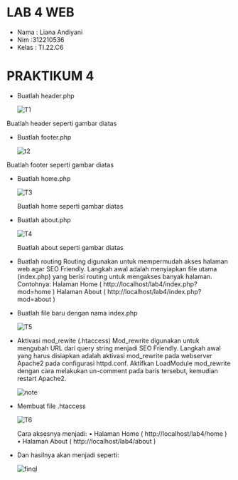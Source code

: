 # LAB 4 WEB

 - Nama : Liana Andiyani
 - Nim :312210536
 - Kelas : TI.22.C6
# PRAKTIKUM 4
- Buatlah header.php

  ![T1](https://github.com/lianaandiyani/LAB4_PHP_MODULAR/assets/149223890/91c411b1-d49d-49a6-854a-f5da75f422ec)



Buatlah header seperti gambar diatas 

- Buatlah footer.php


   ![t2](https://github.com/lianaandiyani/LAB4_PHP_MODULAR/assets/149223890/ca88f42c-2c93-4229-9ed6-f27777174864)




 Buatlah footer seperti gambar diatas
- Buatlah home.php

   ![T3](https://github.com/lianaandiyani/LAB4_PHP_MODULAR/assets/149223890/4ea8bca5-85d0-4eb8-9f91-832b98da202f)



  Buatlah home seperti gambar diatas
- Buatlah about.php



   ![T4](https://github.com/lianaandiyani/LAB4_PHP_MODULAR/assets/149223890/3950c381-9065-4665-ad09-2d7167e835f4)



   Buatlah about seperti gambar diatas
- Buatlah routing
Routing digunakan untuk mempermudah akses halaman web agar SEO Friendly.
Langkah awal adalah menyiapkan file utama (index.php) yang berisi routing untuk mengakses banyak
halaman.
Contohnya:
  Halaman Home ( http://localhost/lab4/index.php?mod=home )
  Halaman About ( http://localhost/lab4/index.php?mod=about )
- Buatlah file baru dengan nama index.php



   ![T5](https://github.com/lianaandiyani/LAB4_PHP_MODULAR/assets/149223890/bbac72d3-435b-43fe-9d29-0c97a0643801)
- Aktivasi mod_rewite (.htaccess)
    Mod_rewrite digunakan untuk mengubah URL dari query string menjadi SEO 
    Friendly.
    Langkah awal yang harus disiapkan adalah aktivasi mod_rewrite pada webserver 
    Apache2 pada
    configurasi httpd.conf.
    Aktifkan LoadModule mod_rewrite dengan cara melakukan un-comment pada baris        tersebut,
    kemudian restart Apache2.



  ![note](https://github.com/lianaandiyani/LAB4_PHP_MODULAR/assets/149223890/a676cbe7-ce20-460c-9f21-caffc380812e)

- Membuat file .htaccess



  ![T6](https://github.com/lianaandiyani/LAB4_PHP_MODULAR/assets/149223890/7f9ddc03-2427-44dd-889a-1719ffcb9e5e)



   Cara aksesnya menjadi:
• Halaman Home ( http://localhost/lab4/home )
• Halaman About ( http://localhost/lab4/about )
- Dan hasilnya akan menjadi seperti:



   ![finql](https://github.com/lianaandiyani/LAB4_PHP_MODULAR/assets/149223890/d1758d5c-946a-4b1d-b875-ee816d6f7b5b)

